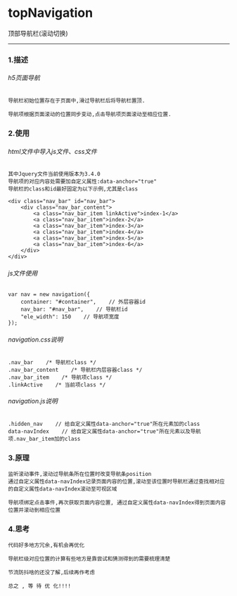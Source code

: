 # topNavigation
顶部导航栏(滚动切换)
******
### 1.描述
###### h5页面导航

    导航栏初始位置存在于页面中,滑过导航栏后将导航栏置顶.

    导航项根据页面滚动的位置同步变动,点击导航项页面滚动至相应位置.
### 2.使用
###### html文件中导入js文件、css文件
    其中Jquery文件当前使用版本为3.4.0
    导航项的对应内容处需要加自定义属性:data-anchor="true"
    导航栏的class和id最好固定为以下示例,尤其是class
```
<div class="nav_bar" id="nav_bar">
    <div class="nav_bar_content">
        <a class="nav_bar_item linkActive">index-1</a>
        <a class="nav_bar_item">index-2</a>
        <a class="nav_bar_item">index-3</a>
        <a class="nav_bar_item">index-4</a>
        <a class="nav_bar_item">index-5</a>
        <a class="nav_bar_item">index-6</a>
    </div>
</div>
```
###### js文件使用
```
var nav = new navigation({
    container: "#container",    // 外层容器id
    nav_bar: "#nav_bar",    // 导航栏id
    "ele_width": 150    // 导航项宽度
});
```
###### navigation.css说明
    .nav_bar    /* 导航栏class */
    .nav_bar_content    /* 导航栏内层容器class */
    .nav_bar_item    /* 导航项class */
    .linkActive    /* 当前项class */
###### navigation.js说明
    .hidden_nav    // 给自定义属性data-anchor="true"所在元素加的class
    data-navIndex    // 给自定义属性data-anchor="true"所在元素以及导航项.nav_bar_item加的class
### 3.原理
    监听滚动事件,滚动过导航条所在位置时改变导航条position
    通过自定义属性data-navIndex记录页面内容的位置,滚动至该位置时导航栏通过查找相对应的自定义属性data-navIndex滚动至可视区域
    
    导航项绑定点击事件,再次获取页面内容位置, 通过自定义属性data-navIndex得到页面内容位置并滚动到相应位置
### 4.思考
    代码好多地方冗余,有机会再优化
    
    导航栏级对应位置的计算有些地方是靠尝试和猜测得到的需要梳理清楚
    
    节流防抖啥的还没了解,后续再作考虑
    
    总之 , 等 待 优 化!!!!

